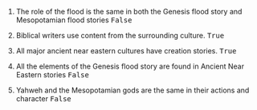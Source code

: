 ---
---

1. The role of the flood is the same in both the Genesis flood story and Mesopotamian flood stories <samp>False</samp>

2. Biblical writers use content from the surrounding culture. <samp>True</samp>

3. All major ancient near eastern cultures have creation stories. <samp>True</samp>

4. All the elements of the Genesis flood story are found in Ancient Near Eastern stories <samp>False</samp>

5. Yahweh and the Mesopotamian gods are the same in their actions and character <samp>False</samp>